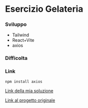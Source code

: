 # Esercizio Gelateria

### Sviluppo

- Tailwind
- React+Vite
- axios


### Difficolta




### Link

`npm install axios`

[Link della mia soluzione]()

[Link al progetto originale](https://gelateria-tutorial.netlify.app/) 


